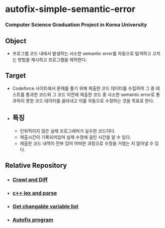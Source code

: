 # autofix-simple-semantic-error
### Computer Science Graduation Project in Korea University

## Object
- 프로그램 코드 내에서 발생하는 사소한 semantic error를 자동으로 탐색하고 고치는 방법을 제시하고 프로그램을 제작한다.

## Target
- Codeforce 사이트에서 문제를 풀기 위해 제출한 코드 데이터를 수집하여 그 중 테스트를 통과한 코드와 그 코드 이전에 제출한 코드 중 사소한 semantic error로 통과하지 못한 코드 데이터를 골라내고 이를 자동으로 수정하는 것을 목표로 한다.
- ## 특징
  - 인위적이지 않은 실제 프로그래머가 실수한 코드이다.
  - 제출시간이 기록되어있어 실제 수정에 걸린 시간을 알 수 있다.
  - 제출한 코드 내역이 전부 있어 어떠한 과정으로 수정을 거쳤는 지 알아낼 수 있다.

## Relative Repository
- ### [Crawl and Diff](https://github.com/SweepFlaw/get-codeforce)
- ### [c++ lex and parse](https://github.com/cushionbadak/cppfileLex)
- ### [Get changable variable list](https://github.com/SweepFlaw/VarSubsCandListGenCpp)
- ### [Autofix program](https://github.com/SweepFlaw/CppSynth)